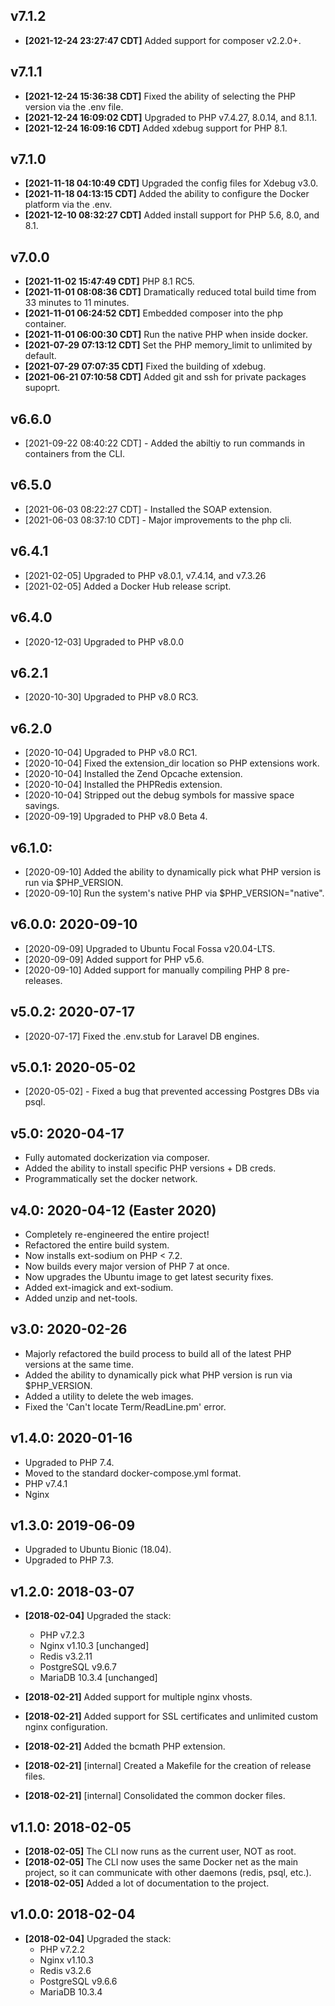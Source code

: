 ## v7.1.2
* **[2021-12-24 23:27:47 CDT]** Added support for composer v2.2.0+.

## v7.1.1
* **[2021-12-24 15:36:38 CDT]** Fixed the ability of selecting the PHP version via the .env file.
* **[2021-12-24 16:09:02 CDT]** Upgraded to PHP v7.4.27, 8.0.14, and 8.1.1.
* **[2021-12-24 16:09:16 CDT]** Added xdebug support for PHP 8.1.

## v7.1.0
* **[2021-11-18 04:10:49 CDT]** Upgraded the config files for Xdebug v3.0.
* **[2021-11-18 04:13:15 CDT]** Added the ability to configure the Docker platform via the .env.
* **[2021-12-10 08:32:27 CDT]** Added install support for PHP 5.6, 8.0, and 8.1.

## v7.0.0
* **[2021-11-02 15:47:49 CDT]** PHP 8.1 RC5.
* **[2021-11-01 08:08:36 CDT]** Dramatically reduced total build time from 33 minutes to 11 minutes.
* **[2021-11-01 06:24:52 CDT]** Embedded composer into the php container.
* **[2021-11-01 06:00:30 CDT]** Run the native PHP when inside docker.
* **[2021-07-29 07:13:12 CDT]** Set the PHP memory_limit to unlimited by default.
* **[2021-07-29 07:07:35 CDT]** Fixed the building of xdebug.
* **[2021-06-21 07:10:58 CDT]** Added git and ssh for private packages supoprt.

## v6.6.0
* [2021-09-22 08:40:22 CDT] - Added the abiltiy to run commands in containers from the CLI.

## v6.5.0
* [2021-06-03 08:22:27 CDT] - Installed the SOAP extension.
* [2021-06-03 08:37:10 CDT] - Major improvements to the php cli.

## v6.4.1
* [2021-02-05] Upgraded to PHP v8.0.1, v7.4.14, and v7.3.26
* [2021-02-05] Added a Docker Hub release script.

## v6.4.0
* [2020-12-03] Upgraded to PHP v8.0.0

## v6.2.1

* [2020-10-30] Upgraded to PHP v8.0 RC3.

## v6.2.0

* [2020-10-04] Upgraded to PHP v8.0 RC1.
* [2020-10-04] Fixed the extension_dir location so PHP extensions work.
* [2020-10-04] Installed the Zend Opcache extension.
* [2020-10-04] Installed the PHPRedis extension.
* [2020-10-04] Stripped out the debug symbols for massive space savings.
* [2020-09-19] Upgraded to PHP v8.0 Beta 4.

## v6.1.0: 

 * [2020-09-10] Added the ability to dynamically pick what PHP version is run via $PHP_VERSION.
 * [2020-09-10] Run the system's native PHP via $PHP_VERSION="native".

## v6.0.0: 2020-09-10

 * [2020-09-09] Upgraded to Ubuntu Focal Fossa v20.04-LTS.
 * [2020-09-09] Added support for PHP v5.6.
 * [2020-09-10] Added support for manually compiling PHP 8 pre-releases.

## v5.0.2: 2020-07-17
 * [2020-07-17] Fixed the .env.stub for Laravel DB engines.
 
## v5.0.1: 2020-05-02
 * [2020-05-02] - Fixed a bug that prevented accessing Postgres DBs via psql.

## v5.0: 2020-04-17
 * Fully automated dockerization via composer.
 * Added the ability to install specific PHP versions + DB creds.
 * Programmatically set the docker network.

## v4.0: 2020-04-12 (Easter 2020)
 * Completely re-engineered the entire project!
 * Refactored the entire build system.
 * Now installs ext-sodium on PHP < 7.2.
 * Now builds every major version of PHP 7 at once.
 * Now upgrades the Ubuntu image to get latest security fixes.
 * Added ext-imagick and ext-sodium.
 * Added unzip and net-tools.

## v3.0: 2020-02-26
 * Majorly refactored the build process to build all of the latest PHP versions 
   at the same time.
 * Added the ability to dynamically pick what PHP version is run via $PHP_VERSION.
 * Added a utility to delete the web images.
 * Fixed the 'Can't locate Term/ReadLine.pm' error.

## v1.4.0: 2020-01-16
 * Upgraded to PHP 7.4.
 * Moved to the standard docker-compose.yml format.
 * PHP v7.4.1
 * Nginx

## v1.3.0: 2019-06-09
 * Upgraded to Ubuntu Bionic (18.04).
 * Upgraded to PHP 7.3.

## v1.2.0: 2018-03-07
* **[2018-02-04]** Upgraded the stack:
  * PHP v7.2.3
  * Nginx v1.10.3 [unchanged]
  * Redis v3.2.11
  * PostgreSQL v9.6.7
  * MariaDB 10.3.4 [unchanged]

* **[2018-02-21]** Added support for multiple nginx vhosts.
* **[2018-02-21]** Added support for SSL certificates and unlimited custom 
                   nginx configuration.
* **[2018-02-21]** Added the bcmath PHP extension.
* **[2018-02-21]** [internal] Created a Makefile for the creation of release files.
* **[2018-02-21]** [internal] Consolidated the common docker files.

## v1.1.0: 2018-02-05

* **[2018-02-05]** The CLI now runs as the current user, NOT as root.
* **[2018-02-05]** The CLI now uses the same Docker net as the main project,
                   so it can communicate with other daemons (redis, psql, etc.).
* **[2018-02-05]** Added a lot of documentation to the project.

## v1.0.0: 2018-02-04

* **[2018-02-04]** Upgraded the stack:
  * PHP v7.2.2
  * Nginx v1.10.3
  * Redis v3.2.6
  * PostgreSQL v9.6.6
  * MariaDB 10.3.4

